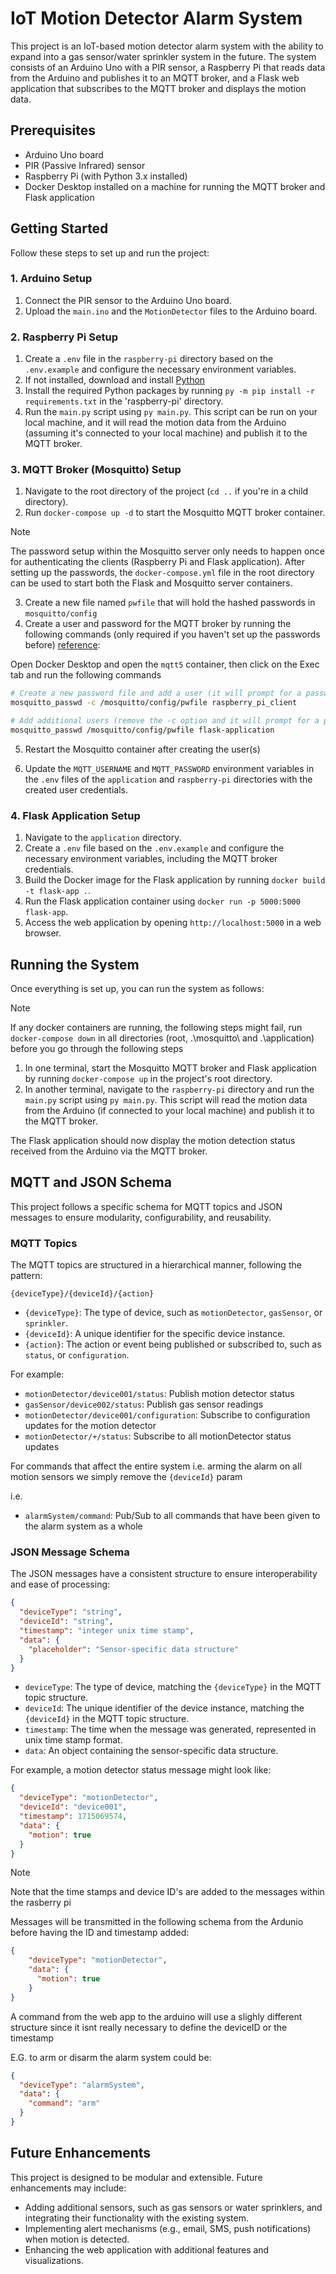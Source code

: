 # IoT Motion Detector Alarm System

This project is an IoT-based motion detector alarm system with the ability to expand into a gas sensor/water sprinkler system in the future. The system consists of an Arduino Uno with a PIR sensor, a Raspberry Pi that reads data from the Arduino and publishes it to an MQTT broker, and a Flask web application that subscribes to the MQTT broker and displays the motion data.

## Prerequisites

- Arduino Uno board
- PIR (Passive Infrared) sensor
- Raspberry Pi (with Python 3.x installed)
- Docker Desktop installed on a machine for running the MQTT broker and Flask application

## Getting Started

Follow these steps to set up and run the project:

### 1. Arduino Setup

1. Connect the PIR sensor to the Arduino Uno board.
2. Upload the `main.ino` and the `MotionDetector` files to the Arduino board.

### 2. Raspberry Pi Setup

1. Create a `.env` file in the `raspberry-pi` directory based on the `.env.example` and configure the necessary environment variables.
2. If not installed, download and install [Python](https://www.python.org/downloads/)
3. Install the required Python packages by running `py -m pip install -r requirements.txt` in the 'raspberry-pi' directory.
4. Run the `main.py` script using `py main.py`. This script can be run on your local machine, and it will read the motion data from the Arduino (assuming it's connected to your local machine) and publish it to the MQTT broker.

### 3. MQTT Broker (Mosquitto) Setup

1. Navigate to the root directory of the project (`cd ..` if you're in a child directory).
2. Run `docker-compose up -d` to start the Mosquitto MQTT broker container.

> [!NOTE] 
> The password setup within the Mosquitto server only needs to happen once for authenticating the clients (Raspberry Pi and Flask application). After setting up the passwords, the `docker-compose.yml` file in the root directory can be used to start both the Flask and Mosquitto server containers.

3. Create a new file named `pwfile` that will hold the hashed passwords in `mosquitto/config`
4. Create a user and password for the MQTT broker by running the following commands (only required if you haven't set up the passwords before) [reference](https://github.com/sukesh-ak/setup-mosquitto-with-docker):

Open Docker Desktop and open the `mqtt5` container, then click on the Exec tab and run the following commands
```bash
# Create a new password file and add a user (it will prompt for a password)
mosquitto_passwd -c /mosquitto/config/pwfile raspberry_pi_client

# Add additional users (remove the -c option and it will prompt for a password)
mosquitto_passwd /mosquitto/config/pwfile flask-application
```

5. Restart the Mosquitto container after creating the user(s)

6. Update the `MQTT_USERNAME` and `MQTT_PASSWORD` environment variables in the `.env` files of the `application` and `raspberry-pi` directories with the created user credentials.

### 4. Flask Application Setup

1. Navigate to the `application` directory.
2. Create a `.env` file based on the `.env.example` and configure the necessary environment variables, including the MQTT broker credentials.
3. Build the Docker image for the Flask application by running `docker build -t flask-app .`.
4. Run the Flask application container using `docker run -p 5000:5000 flask-app`.
5. Access the web application by opening `http://localhost:5000` in a web browser.

## Running the System

Once everything is set up, you can run the system as follows:

> [!NOTE] 
> If any docker containers are running, the following steps might fail, run `docker-compose down` in all directories (root, .\mosquitto\ and .\application\) before you go through the following steps

1. In one terminal, start the Mosquitto MQTT broker and Flask application by running `docker-compose up` in the project's root directory.
2. In another terminal, navigate to the `raspberry-pi` directory and run the `main.py` script using `py main.py`. This script will read the motion data from the Arduino (if connected to your local machine) and publish it to the MQTT broker.

The Flask application should now display the motion detection status received from the Arduino via the MQTT broker.

## MQTT and JSON Schema

This project follows a specific schema for MQTT topics and JSON messages to ensure modularity, configurability, and reusability.

### MQTT Topics

The MQTT topics are structured in a hierarchical manner, following the pattern:

```
{deviceType}/{deviceId}/{action}
```

- `{deviceType}`: The type of device, such as `motionDetector`, `gasSensor`, or `sprinkler`.
- `{deviceId}`: A unique identifier for the specific device instance.
- `{action}`: The action or event being published or subscribed to, such as `status`, or `configuration`.

For example:

- `motionDetector/device001/status`: Publish motion detector status
- `gasSensor/device002/status`: Publish gas sensor readings
- `motionDetector/device001/configuration`: Subscribe to configuration updates for the motion detector
- `motionDetector/+/status`: Subscribe to all motionDetector status updates

For commands that affect the entire system i.e. arming the alarm on all motion sensors we simply remove the `{deviceId}` param

i.e.
- `alarmSystem/command`: Pub/Sub to all commands that have been given to the alarm system as a whole

### JSON Message Schema

The JSON messages have a consistent structure to ensure interoperability and ease of processing:

```json
{
  "deviceType": "string",
  "deviceId": "string",
  "timestamp": "integer unix time stamp",
  "data": {
    "placeholder": "Sensor-specific data structure"
  }
}
```

- `deviceType`: The type of device, matching the `{deviceType}` in the MQTT topic structure.
- `deviceId`: The unique identifier of the device instance, matching the `{deviceId}` in the MQTT topic structure.
- `timestamp`: The time when the message was generated, represented in unix time stamp format.
- `data`: An object containing the sensor-specific data structure.

For example, a motion detector status message might look like:

```json
{
  "deviceType": "motionDetector",
  "deviceId": "device001",
  "timestamp": 1715069574,
  "data": {
    "motion": true
  }
}
```
> [!NOTE] 
> Note that the time stamps and device ID's are added to the messages within the rasberry pi
>
> Messages will be transmitted in the following schema from the Ardunio before having the ID and timestamp added:
```json
{
    "deviceType": "motionDetector",
    "data": {
      "motion": true
    }
}
```


A command from the web app to the arduino will use a slighly different structure since it isnt really necessary to define the deviceID or the timestamp

E.G. to arm or disarm the alarm system could be:
```json
{
  "deviceType": "alarmSystem",
  "data": {
    "command": "arm"
  }
}
```



## Future Enhancements

This project is designed to be modular and extensible. Future enhancements may include:

- Adding additional sensors, such as gas sensors or water sprinklers, and integrating their functionality with the existing system.
- Implementing alert mechanisms (e.g., email, SMS, push notifications) when motion is detected.
- Enhancing the web application with additional features and visualizations.
